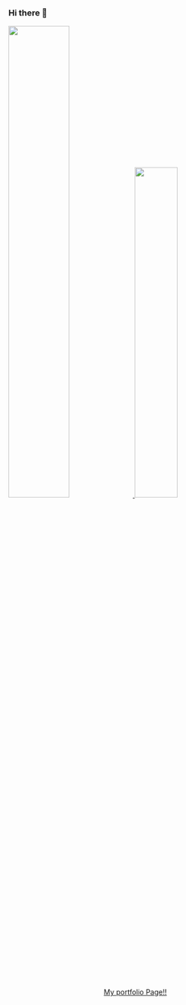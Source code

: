 <style>
  .page_link{
    font-size: 100%;
  }
</style>

### Hi there 👋
<div float="left">
  <a href="https://github.com/anuraghazra/github-readme-stats">
    <img width="49%" src="https://github-readme-stats.vercel.app/api?username=a-im12&count_private=true&show_icons=true&theme=dark" />
  </a>
  <a href="https://github.com/anuraghazra/convoychat">
    <img width="41%" src="https://github-readme-stats.vercel.app/api/top-langs/?username=a-im12&layout=compact&theme=dracula" />
  </a>
</div>
<div align="center" class="page_link">
  <a href="https://a-im12.github.io/work-history/">My portfolio Page!!</a>
</div>
